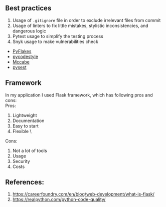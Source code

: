 ## Best practices

 1. Usage of `.gitignore` file in order to exclude irrelevant files from commit
 2. Usage of linters to fix little mistakes, stylistic inconsistencies, and dangerous logic
 3. Pytest usage to simplify the testing process
 4. Snyk usage to make vulnerabilities check
 * [PyFlakes](https://pypi.org/project/pyflakes/)
 * [pycodestyle](https://pypi.org/project/pycodestyle/)
 * [Mccabe](https://pypi.org/project/mccabe/)
 * [pysest](https://docs.pytest.org/en/7.1.x/)
## Framework
In my application I used Flask framework, which has following pros and cons: \
Pros: 
1. Lightweight
2. Documentation
3. Easy to start
4. Flexible \

Cons:
1. Not a lot of tools
2. Usage
3. Security
4. Costs


 ## References:
1. https://careerfoundry.com/en/blog/web-development/what-is-flask/
2. https://realpython.com/python-code-quality/